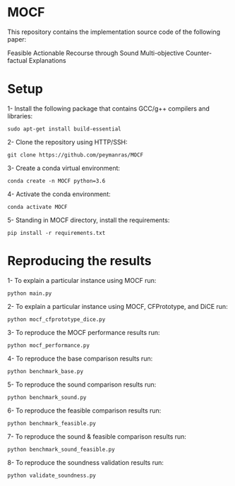 # MOCF

This repository contains the implementation source code of the following paper:

Feasible Actionable Recourse through Sound Multi-objective Counter-factual Explanations

# Setup
1- Install the following package that contains GCC/g++ compilers and libraries:
```
sudo apt-get install build-essential
```
2- Clone the repository using HTTP/SSH:
```
git clone https://github.com/peymanras/MOCF
```
3- Create a conda virtual environment:
```
conda create -n MOCF python=3.6
```
4- Activate the conda environment: 
```
conda activate MOCF
```
5- Standing in MOCF directory, install the requirements:
```
pip install -r requirements.txt
```

# Reproducing the results
1- To explain a particular instance using MOCF run:
```
python main.py
```
2- To explain a particular instance using MOCF, CFPrototype, and DiCE run:
```
python mocf_cfprototype_dice.py
```
3- To reproduce the MOCF performance results run:
```
python mocf_performance.py
```
4- To reproduce the base comparison results run:
```
python benchmark_base.py
```
5- To reproduce the sound comparison results run:
```
python benchmark_sound.py
```
6- To reproduce the feasible comparison results run:
```
python benchmark_feasible.py
```
7- To reproduce the sound & feasible comparison results run:
```
python benchmark_sound_feasible.py
```
8- To reproduce the soundness validation results run:
```
python validate_soundness.py
```
